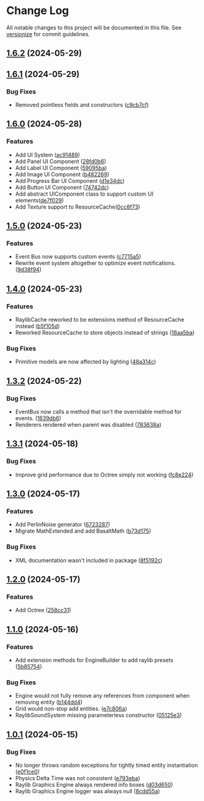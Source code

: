 # Change Log

All notable changes to this project will be documented in this file. See [versionize](https://github.com/versionize/versionize) for commit guidelines.

<a name="1.6.2"></a>
## [1.6.2](https://www.github.com/thiagomvas/Basalt/releases/tag/v1.6.2) (2024-05-29)

<a name="1.6.1"></a>
## [1.6.1](https://www.github.com/thiagomvas/Basalt/releases/tag/v1.6.1) (2024-05-29)

### Bug Fixes

* Removed pointless fields and constructors ([c9cb7cf](https://www.github.com/thiagomvas/Basalt/commit/c9cb7cf0ca6dd2a4a1c17b622eb6c5b9fdc63dc3))

<a name="1.6.0"></a>
## [1.6.0](https://www.github.com/thiagomvas/Basalt/releases/tag/v1.6.0) (2024-05-28)

### Features

* Add UI System ([ac91489](https://www.github.com/thiagomvas/Basalt/commit/ac914891b82a865cb1c4b79329f9e64dbaa6fdb6))
* Add Panel UI Component ([28fd0b6](https://github.com/thiagomvas/Basalt/commit/28fd0b6d38277fcbcbae6d5dd62f9dfa56d811ee))
* Add Label UI Component ([59095ba](https://github.com/thiagomvas/Basalt/commit/59095baaf841e88becc4abdab344fac7e0fb0f69))
* Add Image UI Component ([b482269](https://github.com/thiagomvas/Basalt/commit/b48226907b962d49140709eb9519974a159b7ffd))
* Add Progress Bar UI Component ([d1e34dc](https://github.com/thiagomvas/Basalt/commit/d1e34dc49cec92d2524ac909cdf2719cb580dd23))
* Add Button UI Component ([74742dc](https://github.com/thiagomvas/Basalt/commit/74742dcd8fd74a0c1de900bc04be742a77cc6af8))
* Add abstract UIComponent class to support custom UI elements([de7f029](https://github.com/thiagomvas/Basalt/commit/de7f02949251efcc93c208cfb2e4c797db7de6d5))
* Add Texture support to ResourceCache([0cc8f73](https://github.com/thiagomvas/Basalt/commit/0cc8f7341ec05798e50c4d6be2ac83baa46c786c))


<a name="1.5.0"></a>
## [1.5.0](https://www.github.com/thiagomvas/Basalt/releases/tag/v1.5.0) (2024-05-23)

### Features

* Event Bus now supports custom events ([c7715a5](https://www.github.com/thiagomvas/Basalt/commit/c7715a5d5238e5b5c24be67f77d9dafc7e44cacd))
* Rewrite event system altogether to optimize event notifications. ([9d38f94](https://www.github.com/thiagomvas/Basalt/commit/9d38f9403ce2db650608ea1cebb4d36fb69f402b))

<a name="1.4.0"></a>
## [1.4.0](https://www.github.com/thiagomvas/Basalt/releases/tag/v1.4.0) (2024-05-23)

### Features

* RaylibCache reworked to be extensions method of ResourceCache instead ([b5f105d](https://www.github.com/thiagomvas/Basalt/commit/b5f105da13b7034eaee618b5d6246536a658a6e9))
* Reworked ResourceCache to store objects instead of strings ([16aa5ba](https://www.github.com/thiagomvas/Basalt/commit/16aa5bacaaa534c9e20c6c7e8c4903bfbd517a10))

### Bug Fixes

* Primitive models are now affected by lighting ([48a314c](https://www.github.com/thiagomvas/Basalt/commit/48a314c519abcb44e56268f5278139d2112e59e1))

<a name="1.3.2"></a>
## [1.3.2](https://www.github.com/thiagomvas/Basalt/releases/tag/v1.3.2) (2024-05-22)

### Bug Fixes

* EventBus now calls a method that isn't the overridable method for events. ([1639db6](https://www.github.com/thiagomvas/Basalt/commit/1639db64d3bbfad02a95cd1b59ff0383a0272675))
* Renderers rendered when parent was disabled ([783638a](https://www.github.com/thiagomvas/Basalt/commit/783638a8e80c41db7f147cacc5f7dd1d64fcb68e))

<a name="1.3.1"></a>
## [1.3.1](https://www.github.com/thiagomvas/Basalt/releases/tag/v1.3.1) (2024-05-18)

### Bug Fixes

* Improve grid performance due to Octree simply not working ([fc8e224](https://www.github.com/thiagomvas/Basalt/commit/fc8e22444cc4cd2d627af194989a81ec72d7efc4))

<a name="1.3.0"></a>
## [1.3.0](https://www.github.com/thiagomvas/Basalt/releases/tag/v1.3.0) (2024-05-17)

### Features

* Add PerlinNoise generator ([6723287](https://www.github.com/thiagomvas/Basalt/commit/6723287d88d0f99752000ea60a993706453b50f8))
* Migrate MathExtended and add BasaltMath ([b73d175](https://www.github.com/thiagomvas/Basalt/commit/b73d175fa9ce18d4d96327d1c03d0cd0796f6dfd))

### Bug Fixes

* XML documentation wasn't included in package ([8f5192c](https://www.github.com/thiagomvas/Basalt/commit/8f5192ce75b156f8dea0c7059692ffd9e93596bc))

<a name="1.2.0"></a>
## [1.2.0](https://www.github.com/thiagomvas/Basalt/releases/tag/v1.2.0) (2024-05-17)

### Features

* Add Octree ([258cc31](https://www.github.com/thiagomvas/Basalt/commit/258cc3181e654f0a0a91f75d1fba774060fd55b7))

<a name="1.1.0"></a>
## [1.1.0](https://www.github.com/thiagomvas/Basalt/releases/tag/v1.1.0) (2024-05-16)

### Features

* Add extension methods for EngineBuilder to add raylib presets ([5b85754](https://www.github.com/thiagomvas/Basalt/commit/5b85754f5ffa07e817d5ec6a991522617444484d))

### Bug Fixes

* Engine would not fully remove any references from component when removing entity ([b144dd4](https://www.github.com/thiagomvas/Basalt/commit/b144dd4f917ebfe7587e9c73ac5252519b77cdf4))
* Grid would non-stop add entities. ([e7c806a](https://www.github.com/thiagomvas/Basalt/commit/e7c806a83916dd8731b0d7f30089488aea0e300f))
* RaylibSoundSystem missing parameterless constructor ([05125e3](https://www.github.com/thiagomvas/Basalt/commit/05125e362373abbf09bab9374ea32eae161b343a))

<a name="1.0.1"></a>
## [1.0.1](https://www.github.com/thiagomvas/Basalt/releases/tag/v1.0.1) (2024-05-15)

### Bug Fixes
* No longer throws random exceptions for tightly timed entity instantiation ([e0f1ce0](https://www.github.com/thiagomvas/Basalt/commit/e0f1ce08e3b544ffd07b10e1809656eb94e1a11b))
* Physics Delta Time was not consistent ([e793eba](https://www.github.com/thiagomvas/Basalt/commit/e793eba484f1c517217dfaff2528fdf089544006))
* Raylib Graphics Engine always rendered info boxes ([d03d650](https://www.github.com/thiagomvas/Basalt/commit/d03d6502fa1896d2712af0b4c05991eebfe9e6ef))
* Raylib Graphics Engine logger was always null ([8cdd55a](https://www.github.com/thiagomvas/Basalt/commit/8cdd55acbb13ca378500a70ea55acfac2396618d))